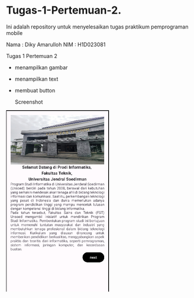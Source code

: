 # Tugas-1-Pertemuan-2.
Ini adalah repository untuk menyelesaikan tugas praktikum pemprograman mobile

Nama : Diky Amarulloh
NIM  : H1D023081

Tugas 1 Pertemuan 2
- menampilkan gambar
- menampilkan text
- membuat button

  Screenshot
  
![Teks alternatif](tugas1.png)
